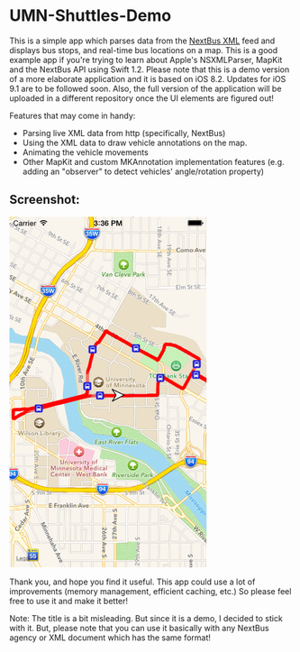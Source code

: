# UMN-Shuttles-Demo 

This is a simple app which parses data from the [NextBus XML](https://www.nextbus.com/xmlFeedDocs/NextBusXMLFeed.pdf) feed and displays bus stops, and real-time bus locations on a map. This is a good example app if you're trying to learn about Apple's NSXMLParser, MapKit and the NextBus API using Swift 1.2. Please note that this is a demo version of a more elaborate application and it is based on iOS 8.2. Updates for iOS 9.1 are to be followed soon. Also, the full version of the application will be uploaded in a different repository once the UI elements are figured out!

Features that may come in handy:
- Parsing live XML data from http (specifically, NextBus)
- Using the XML data to draw vehicle annotations on the map.
- Animating the vehicle movements
- Other MapKit and custom MKAnnotation implementation features (e.g. adding an "observer" to detect vehicles' angle/rotation property)

## Screenshot:
<img src="./Map%20Demo/screenshot.png" width="350">

Thank you, and hope you find it useful. This app could use a lot of improvements (memory management, efficient caching, etc.) So please feel free to use it and make it better!

Note: The title is a bit misleading. But since it is a demo, I decided to stick with it. But, please note that you can use it basically with any NextBus agency or XML document which has the same format!
